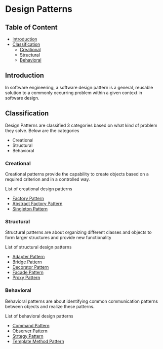# Design Patterns
## Table of Content
- [Introduction](#intro)
- [Classification](#classification)
  - [Creational](#creational)
  - [Structural](#structural)
  - [Behavioral](#behavioral) 

<a name="intro"></a>

## Introduction
In software engineering, a software design pattern is a general, reusable solution to a commonly occurring problem within a given context in software design.

<a name="classification"></a>

## Classification
Design Patterns are classified 3 categories based on what kind of problem they solve. Below are the categories
- Creational
- Structural
- Behavioral

<a name="creational"></a>

### Creational
Creational patterns provide the capability to create objects based on a required criterion and in a controlled way. 

List of creational design patterns
- [Factory Pattern](factory/README.md)
- [Abstract Factory Pattern](abstract_factory/README.md)
- [Singleton Pattern](singleton/README.md)


<a name="structural"></a>

### Structural
Structural patterns are about organizing different classes and objects to form larger structures and provide new functionality

List of structural design patterns
- [Adapter Pattern](adapter/README.md)
- [Bridge Pattern](bridge/README.md)
- [Decorator Pattern](decorator/README.md)
- [Facade Pattern](facade/README.md)
- [Proxy Pattern](proxy/README.md)

<a name="behavior"></a>

### Behavioral
Behavioral patterns are about identifying common communication patterns between objects and realize these patterns.

List of behavioral design patterns
- [Command Pattern](command/README.md)
- [Observer Pattern](observer/README.md)
- [Strtegy Pattern](strategy/README.md)
- [Template Method Pattern](template/README.md)